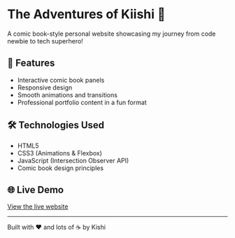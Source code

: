 # The Adventures of Kiishi 🚀

A comic book-style personal website showcasing my journey from code newbie to tech superhero!

## 🎨 Features
- Interactive comic book panels
- Responsive design
- Smooth animations and transitions
- Professional portfolio content in a fun format

## 🛠️ Technologies Used
- HTML5
- CSS3 (Animations & Flexbox)
- JavaScript (Intersection Observer API)
- Comic book design principles

## 🌐 Live Demo
[View the live website](https://yourusername.github.io/kishi-adventures-website/)

---
Built with ❤️ and lots of ☕ by Kishi
